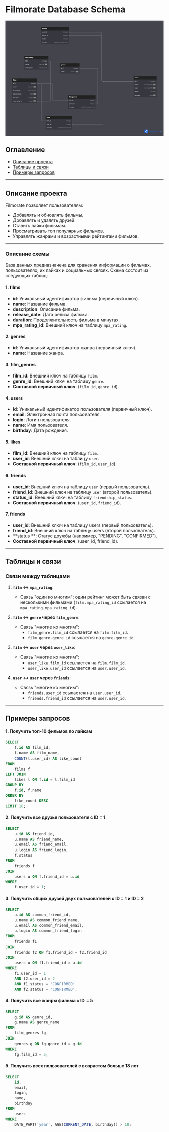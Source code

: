 # Filmorate Database Schema

![ER-Diagram](Diagram.png)

## Оглавление

- [Описание проекта](#описание-проекта)
- [Таблицы и связи](#таблицы-и-связи)
- [Примеры запросов](#примеры-запросов)

---

## Описание проекта

Filmorate позволяет пользователям:
- Добавлять и обновлять фильмы.
- Добавлять и удалять друзей.
- Ставить лайки фильмам.
- Просматривать топ популярных фильмов.
- Управлять жанрами и возрастными рейтингами фильмов.

---

### Описание схемы

База данных предназначена для хранения информации о фильмах, пользователях, их лайках и социальных связях. Схема состоит из следующих таблиц:

#### 1. **films**
- **id**: Уникальный идентификатор фильма (первичный ключ).
- **name**: Название фильма.
- **description**: Описание фильма.
- **release_date**: Дата релиза фильма.
- **duration**: Продолжительность фильма в минутах.
- **mpa_rating_id**: Внешний ключ на таблицу `mpa_rating`.

#### 2. **genres**
- **id**: Уникальный идентификатор жанра (первичный ключ).
- **name**: Название жанра.

#### 3. **film_genres**
- **film_id**: Внешний ключ на таблицу `film`.
- **genre_id**: Внешний ключ на таблицу `genre`.
- **Составной первичный ключ**: (`film_id`, `genre_id`).

#### 4. **users**
- **id**: Уникальный идентификатор пользователя (первичный ключ).
- **email**: Электронная почта пользователя.
- **login**: Логин пользователя.
- **name**: Имя пользователя.
- **birthday**: Дата рождения.

#### 5. **likes**
- **film_id**: Внешний ключ на таблицу `film`.
- **user_id**: Внешний ключ на таблицу `user`.
- **Составной первичный ключ**: (`film_id`, `user_id`).

#### 6. **friends**
- **user_id**: Внешний ключ на таблицу `user` (первый пользователь).
- **friend_id**: Внешний ключ на таблицу `user` (второй пользователь).
- **status_id**: Внешний ключ на таблицу `friendship_status`.
- **Составной первичный ключ**: (`user_id`, `friend_id`).

#### 7. **friends**
- **user_id**: Внешний ключ на таблицу users (первый пользователь).
- **friend_id**: Внешний ключ на таблицу users (второй пользователь).
- **status **: Статус дружбы (например, "PENDING", "CONFIRMED").
- **Составной первичный ключ**: (user_id, friend_id).

---

## Таблицы и связи

### Связи между таблицами

1. **`film` ↔ `mpa_rating`**:
   - Связь "один ко многим": один рейтинг может быть связан с несколькими фильмами (`film.mpa_rating_id` ссылается на `mpa_rating.mpa_rating_id`).

2. **`film` ↔ `genre` через `film_genre`**:
   - Связь "многие ко многим":
     - `film_genre.film_id` ссылается на `film.film_id`.
     - `film_genre.genre_id` ссылается на `genre.genre_id`.

3. **`film` ↔ `user` через `user_like`**:
   - Связь "многие ко многим":
     - `user_like.film_id` ссылается на `film.film_id`.
     - `user_like.user_id` ссылается на `user.user_id`.

4. **`user` ↔ `user` через `friends`**:
   - Связь "многие ко многим":
     - `friends.user_id` ссылается на `user.user_id`.
     - `friends.friend_id` ссылается на `user.user_id`.

---

## Примеры запросов

#### 1. Получить топ-10 фильмов по лайкам
```sql
SELECT 
    f.id AS film_id,
    f.name AS film_name,
    COUNT(l.user_id) AS like_count
FROM 
    films f
LEFT JOIN 
    likes l ON f.id = l.film_id
GROUP BY 
    f.id, f.name
ORDER BY 
    like_count DESC
LIMIT 10;
```
#### 2. Получить все друзья пользователя с ID = 1
```sql
SELECT 
    u.id AS friend_id,
    u.name AS friend_name,
    u.email AS friend_email,
    u.login AS friend_login,
    f.status
FROM 
    friends f
JOIN 
    users u ON f.friend_id = u.id
WHERE 
    f.user_id = 1;
```
#### 3. Получить общих друзей двух пользователей с ID = 1 и ID = 2
```sql
SELECT 
    u.id AS common_friend_id,
    u.name AS common_friend_name,
    u.email AS common_friend_email,
    u.login AS common_friend_login
FROM 
    friends f1
JOIN 
    friends f2 ON f1.friend_id = f2.friend_id
JOIN 
    users u ON f1.friend_id = u.id
WHERE 
    f1.user_id = 1
    AND f2.user_id = 2
    AND f1.status = 'CONFIRMED'
    AND f2.status = 'CONFIRMED';
```
#### 4. Получить все жанры фильма с ID = 5
```sql
SELECT 
    g.id AS genre_id,
    g.name AS genre_name
FROM 
    film_genres fg
JOIN 
    genres g ON fg.genre_id = g.id
WHERE 
    fg.film_id = 5;
```
#### 5. Получить всех пользователей с возрастом больше 18 лет
```sql
SELECT 
    id,
    email,
    login,
    name,
    birthday
FROM 
    users
WHERE 
    DATE_PART('year', AGE(CURRENT_DATE, birthday)) > 18;
```
